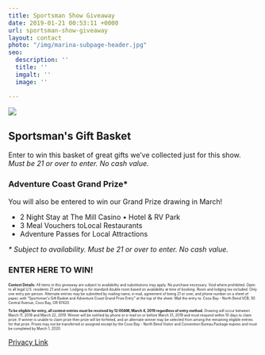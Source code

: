 ```yaml
---
title: Sportsman Show Giveaway
date: 2019-01-21 00:53:11 +0000
url: sportsman-show-giveaway
layout: contact
photo: "/img/marina-subpage-header.jpg"
seo:
  description: ''
  title: ''
  imgalt: ''
  image: ''

---
```

![](/img/sportsman-giveaway-texthdr.png)

## Sportsman's Gift Basket

Enter to win this basket of great gifts we’ve collected just for this show. _Must be 21 or over to enter. No cash value._

### Adventure Coast Grand Prize*

You will also be entered to win our Grand Prize drawing in March!

* 2 Night Stay at The Mill Casino • Hotel & RV Park
* 3 Meal Vouchers toLocal Restaurants
* Adventure Passes for Local Attractions

_* Subject to availability. Must be 21 or over to enter. No cash value._

### ENTER HERE TO WIN!

<script type="text/javascript" src="https://form.jotform.com/jsform/90197398195169"></script>

<div class="margin-50px-top"></div>

<p style="font-size:50%;"><strong>Contest Details:</strong> All items in this giveaway are subject to availability and substitutions may apply. No purchase necessary. Void where prohibited. Open to all legal U.S. residents 21 and over. Lodging is for standard double room based on availability at time of booking. Room and lodging tax included. Only one entry per person. Alternate entries may be submitted by mailing name, e-mail, agreement of being 21 or over, and phone number on a sheet of paper, with “Sportsman's Gift Basket and Adventure Coast Grand Prize Entry” at the top of the sheet.  Mail the entry to: Coos Bay - North Bend VCB, 50 Central Avenue, Coos Bay, OR 97420.</p>

<p style="font-size:50%;"><strong>To be eligible for entry, all contest entries must be received by 12:00AM, March 4, 2019 regardless of entry method.</strong> Drawing will occur between March 11, 2019 and March 22, 2019. Winner will be notified by phone or e-mail on or before March 31, 2019 and must respond within 10 days to claim prize. If winner is unable to claim prize then prize will be forfeited, and an alternate winner may be selected from among the remaining eligible entries for that prize. Prizes may not be transferred or assigned except by the Coos Bay - North Bend Visitor and Convention Bureau.Package expires and must be completed by March 1, 2020.</p>

[Privacy Link](/privacy-policy)